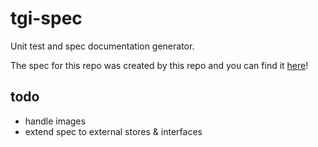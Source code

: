 tgi-spec
========
Unit test and spec documentation generator.

The spec for this repo was created by this repo and you can find it [here](spec/README.md)!

todo
----
- handle images
- extend spec to external stores & interfaces
